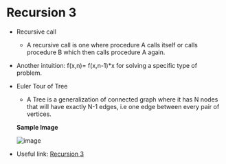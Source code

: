 # Recursion 3
- Recursive call
    -  A recursive call is one where procedure A calls itself or calls procedure B which then calls procedure A again. 
- Another intuition: f(x,n)= f(x,n-1)*x  for solving a specific type of problem.
- Euler Tour of Tree
   - A Tree is a generalization of connected graph where it has N nodes that will have exactly N-1 edges, i.e one edge between every pair of vertices.
   
   ****Sample Image****
   
   ![image](https://user-images.githubusercontent.com/85121887/128371796-3f500ce3-ce11-4059-87ba-8d2b24fcd6f3.png)

- Useful link: [Recursion 3](https://www.youtube.com/watch?v=8GWhRH8pXJM)
